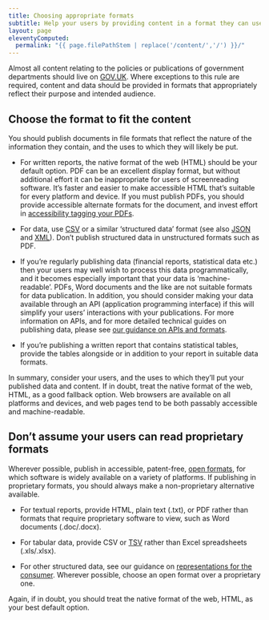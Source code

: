 ```yaml
---
title: Choosing appropriate formats
subtitle: Help your users by providing content in a format they can use
layout: page
eleventyComputed:
  permalink: "{{ page.filePathStem | replace('/content/','/') }}/"
---
```


Almost all content relating to the policies or publications of government departments should live on [GOV.UK](https://www.gov.uk/). Where exceptions to this rule are required, content and data should be provided in formats that appropriately reflect their purpose and intended audience.

## Choose the format to fit the content

You should publish documents in file formats that reflect the nature of the information they contain, and the uses to which they will likely be put.

- For written reports, the native format of the web (HTML) should be your default option. PDF can be an excellent display format, but without additional effort it can be inappropriate for users of screenreading software. It’s faster and easier to make accessible HTML that’s suitable for every platform and device. If you must publish PDFs, you should provide accessible alternate formats for the document, and invest effort in [accessibility tagging your PDFs](/version-1/guides/creating-accessible-pdfs/).

- For data, use [CSV](https://en.wikipedia.org/wiki/Comma-separated_values) or a similar ‘structured data’ format (see also [JSON](https://en.wikipedia.org/wiki/JSON) and [XML](https://en.wikipedia.org/wiki/XML)). Don’t publish structured data in unstructured formats such as PDF.

- If you’re regularly publishing data (financial reports, statistical data etc.) then your users may well wish to process this data programmatically, and it becomes especially important that your data is ‘machine-readable’. PDFs, Word documents and the like are not suitable formats for data publication. In addition, you should consider making your data available through an API (application programming interface) if this will simplify your users’ interactions with your publications. For more information on APIs, and for more detailed technical guides on publishing data, please see [our guidance on APIs and formats](/version-1/guides/apis/#representations-are-for-the-consumer).

- If you’re publishing a written report that contains statistical tables, provide the tables alongside or in addition to your report in suitable data formats.

In summary, consider your users, and the uses to which they’ll put your published data and content. If in doubt, treat the native format of the web, HTML, as a good fallback option. Web browsers are available on all platforms and devices, and web pages tend to be both passably accessible and machine-readable.

## Don’t assume your users can read proprietary formats

Wherever possible, publish in accessible, patent-free, [open formats](https://en.wikipedia.org/wiki/Open_format), for which software is widely available on a variety of platforms. If publishing in proprietary formats, you should always make a non-proprietary alternative available.

- For textual reports, provide HTML, plain text (.txt), or PDF rather than formats that require proprietary software to view, such as Word documents (.doc/.docx).

- For tabular data, provide CSV or [TSV](https://en.wikipedia.org/wiki/Tab-separated_values) rather than Excel spreadsheets (.xls/.xlsx).

- For other structured data, see our guidance on [representations for the consumer](/version-1/guides/apis/#representations-are-for-the-consumer). Wherever possible, choose an open format over a proprietary one.

Again, if in doubt, you should treat the native format of the web, HTML, as your best default option.
